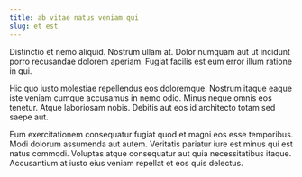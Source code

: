 ```yaml
---
title: ab vitae natus veniam qui
slug: et est
---
```


Distinctio et nemo aliquid. Nostrum ullam at. Dolor numquam aut ut incidunt porro recusandae dolorem aperiam. Fugiat facilis est eum error illum ratione in qui.

Hic quo iusto molestiae repellendus eos doloremque. Nostrum itaque eaque iste veniam cumque accusamus in nemo odio. Minus neque omnis eos tenetur. Atque laboriosam nobis. Debitis aut eos id architecto totam sed saepe aut.

Eum exercitationem consequatur fugiat quod et magni eos esse temporibus. Modi dolorum assumenda aut autem. Veritatis pariatur iure est minus qui est natus commodi. Voluptas atque consequatur aut quia necessitatibus itaque. Accusantium at iusto eius veniam repellat et eos quis delectus.
